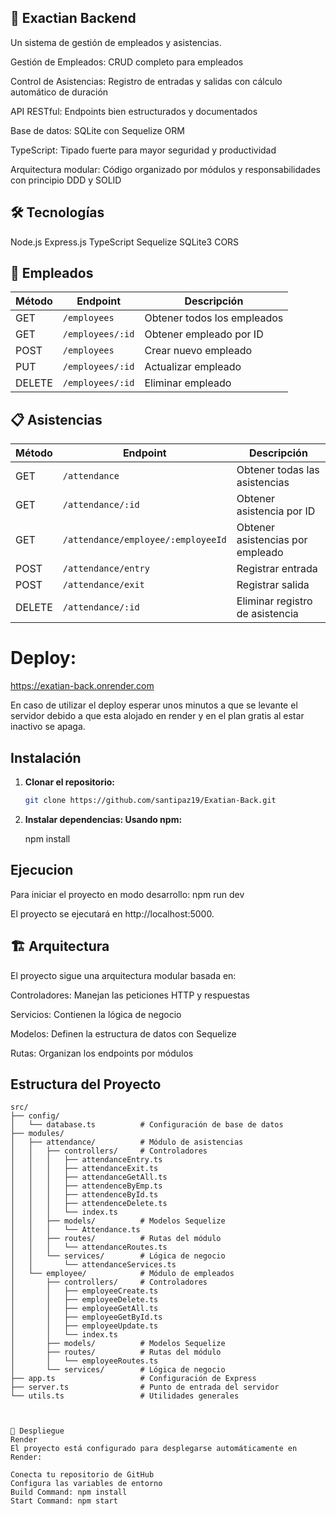 ## 🏢 Exactian Backend
Un sistema de gestión de empleados y asistencias.

Gestión de Empleados: CRUD completo para empleados

Control de Asistencias: Registro de entradas y salidas con cálculo automático de duración

API RESTful: Endpoints bien estructurados y documentados

Base de datos: SQLite con Sequelize ORM

TypeScript: Tipado fuerte para mayor seguridad y productividad

Arquitectura modular: Código organizado por módulos y responsabilidades con principio DDD y SOLID


## 🛠️ Tecnologías

Node.js 
Express.js 
TypeScript 
Sequelize 
SQLite3
CORS 


## 👥 Empleados

| Método | Endpoint                | Descripción                          |
|--------|-------------------------|--------------------------------------|
| GET    | `/employees`        | Obtener todos los empleados          |
| GET    | `/employees/:id`    | Obtener empleado por ID              |
| POST   | `/employees`        | Crear nuevo empleado                 |
| PUT    | `/employees/:id`    | Actualizar empleado                   |
| DELETE | `/employees/:id`    | Eliminar empleado                    |

## 📋 Asistencias

| Método | Endpoint                         | Descripción                             |
|--------|----------------------------------|-----------------------------------------|
| GET    | `/attendance`                | Obtener todas las asistencias           |
| GET    | `/attendance/:id`            | Obtener asistencia por ID               |
| GET    | `/attendance/employee/:employeeId` | Obtener asistencias por empleado   |
| POST   | `/attendance/entry`          | Registrar entrada                       |
| POST   | `/attendance/exit`           | Registrar salida                        |
| DELETE | `/attendance/:id`            | Eliminar registro de asistencia         |


# Deploy:
https://exatian-back.onrender.com

En caso de utilizar el deploy esperar unos minutos a que se levante el servidor debido a que esta alojado en render y en el plan gratis al estar inactivo se apaga.

## Instalación

1. **Clonar el repositorio:**

   ```bash
   git clone https://github.com/santipaz19/Exatian-Back.git
2. **Instalar dependencias: Usando npm:**

   npm install

## Ejecucion

Para iniciar el proyecto en modo desarrollo:
npm run dev

El proyecto se ejecutará en http://localhost:5000.



## 🏗️ Arquitectura
El proyecto sigue una arquitectura modular basada en:

Controladores: Manejan las peticiones HTTP y respuestas

Servicios: Contienen la lógica de negocio

Modelos: Definen la estructura de datos con Sequelize

Rutas: Organizan los endpoints por módulos

## Estructura del Proyecto

```plaintext
src/
├── config/
│   └── database.ts          # Configuración de base de datos
├── modules/
│   ├── attendance/          # Módulo de asistencias
│   │   ├── controllers/     # Controladores
│   │   │   ├── attendanceEntry.ts
│   │   │   ├── attendanceExit.ts
│   │   │   ├── attendanceGetAll.ts
│   │   │   ├── attendenceByEmp.ts
│   │   │   ├── attendenceById.ts
│   │   │   ├── attendenceDelete.ts
│   │   │   └── index.ts
│   │   ├── models/          # Modelos Sequelize
│   │   │   └── Attendance.ts
│   │   ├── routes/          # Rutas del módulo
│   │   │   └── attendanceRoutes.ts
│   │   └── services/        # Lógica de negocio
│   │       └── attendanceServices.ts
│   └── employee/            # Módulo de empleados
│       ├── controllers/     # Controladores
│       │   ├── employeeCreate.ts
│       │   ├── employeeDelete.ts
│       │   ├── employeeGetAll.ts
│       │   ├── employeeGetById.ts
│       │   ├── employeeUpdate.ts
│       │   └── index.ts
│       ├── models/          # Modelos Sequelize
│       ├── routes/          # Rutas del módulo
│       │   └── employeeRoutes.ts
│       └── services/        # Lógica de negocio
├── app.ts                   # Configuración de Express
├── server.ts                # Punto de entrada del servidor
└── utils.ts                 # Utilidades generales



🚀 Despliegue
Render
El proyecto está configurado para desplegarse automáticamente en Render:

Conecta tu repositorio de GitHub
Configura las variables de entorno
Build Command: npm install
Start Command: npm start
